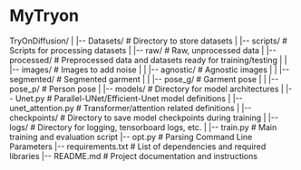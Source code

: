 # MyTryon

TryOnDiffusion/
|
|-- Datasets/                          # Directory to store datasets
|   |-- scripts/                   # Scripts for processing datasets
|   |-- raw/                       # Raw, unprocessed data
|   |-- processed/                 # Preprocessed data and datasets ready for training/testing 
|   |   |-- images/                    # Images to add noise
|   |   |-- agnostic/                  # Agnostic images
|   |   |-- segmented/                 # Segmented garment
|   |   |-- pose_g/                    # Garment pose
|   |   |-- pose_p/                    # Person pose
|
|-- models/                        # Directory for model architectures
|   |-- Unet.py                    # Parallel-UNet/Efficient-Unet model definitions
|   |-- unet_attention.py          # Transformer/attention related definitions
|
|-- checkpoints/                   # Directory to save model checkpoints during training
|
|-- logs/                          # Directory for logging, tensorboard logs, etc.
|
|-- train.py                       # Main training and evaluation script
|-- opt.py                         # Parsing Command Line Parameters
|-- requirements.txt               # List of dependencies and required libraries
|-- README.md                      # Project documentation and instructions
